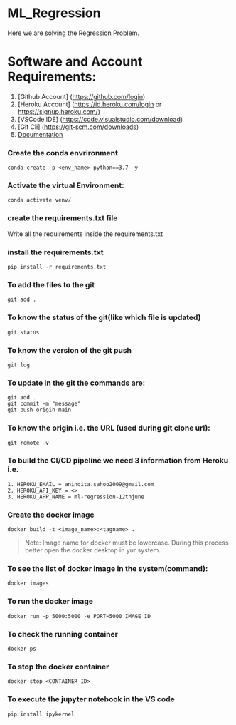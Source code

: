 # ML_Regression
Here we are solving the Regression Problem.

# Software and Account Requirements:

1. [Github Account] (https://github.com/login)
2. [Heroku Account] (https://id.heroku.com/login or https://signup.heroku.com/)
3. [VSCode IDE] (https://code.visualstudio.com/download)
4. [Git Cli] (https://git-scm.com/downloads)
5. [Documentation](https://git-scm.com/docs/gittutorial)

### Create the conda envrironment 
```
conda create -p <env_name> python==3.7 -y
```
### Activate the virtual Environment:
```
conda activate venv/
```
### create the requirements.txt file
Write all the requirements inside the requirements.txt

### install the requirements.txt
```
pip install -r requirements.txt
```
### To add the files to the git
```
git add .
```
### To know the status of the git(like which file is updated)
```
git status
```
### To know the version of the git push
```
git log
```
### To update in the git the commands are:
```
git add .
git commit -m "message"
git push origin main
```
### To know the origin i.e. the URL (used during git clone url):
```
git remote -v
```
### To build the CI/CD pipeline we need 3 information from Heroku i.e.
```
1. HEROKU_EMAIL = anindita.sahoo2009@gmail.com
2. HEROKU_API_KEY = <>
3. HEROKU_APP_NAME = ml-regression-12thjune
```
### Create the docker image
```
docker build -t <image_name>:<tagname> .
```
> Note: Image name for docker must be lowercase.
> During this process better open the docker desktop in yur system.
### To see the list of docker image in the system(command):
```
docker images
```
### To run the docker image
```
docker run -p 5000:5000 -e PORT=5000 IMAGE ID
```
### To check the running container
```
docker ps
```
### To stop the docker container
```
docker stop <CONTAINER ID>
```
### To execute the jupyter notebook in the VS code
```
pip install ipykernel
```
